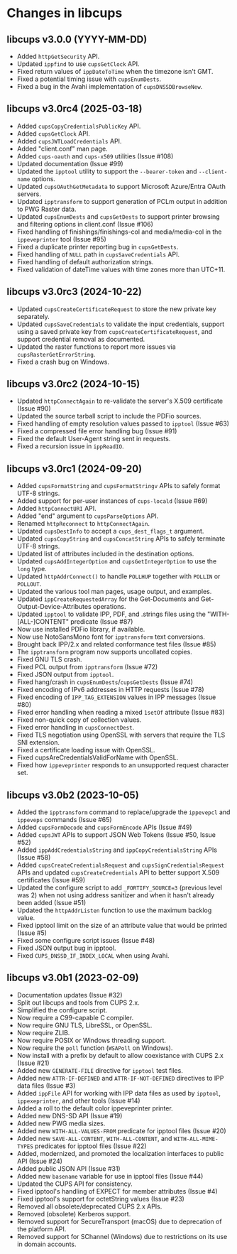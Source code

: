 Changes in libcups
==================

libcups v3.0.0 (YYYY-MM-DD)
---------------------------

- Added `httpGetSecurity` API.
- Updated `ippfind` to use `cupsGetClock` API.
- Fixed return values of `ippDateToTime` when the timezone isn't GMT.
- Fixed a potential timing issue with `cupsEnumDests`.
- Fixed a bug in the Avahi implementation of `cupsDNSSDBrowseNew`.


libcups v3.0rc4 (2025-03-18)
----------------------------

- Added `cupsCopyCredentialsPublicKey` API.
- Added `cupsGetClock` API.
- Added `cupsJWTLoadCredentials` API.
- Added "client.conf" man page.
- Added `cups-oauth` and `cups-x509` utilities (Issue #108)
- Updated documentation (Issue #99)
- Updated the `ipptool` utility to support the `--bearer-token` and
  `--client-name` options.
- Updated `cupsOAuthGetMetadata` to support Microsoft Azure/Entra OAuth
  servers.
- Updated `ipptransform` to support generation of PCLm output in addition to PWG
  Raster data.
- Updated `cupsEnumDests` and `cupsGetDests` to support printer browsing and
  filtering options in client.conf (Issue #106)
- Fixed handling of finishings/finishings-col and media/media-col in the
  `ippeveprinter` tool (Issue #95)
- Fixed a duplicate printer reporting bug in `cupsGetDests`.
- Fixed handling of `NULL` path in `cupsSaveCredentials` API.
- Fixed handling of default authorization strings.
- Fixed validation of dateTime values with time zones more than UTC+11.


libcups v3.0rc3 (2024-10-22)
----------------------------

- Updated `cupsCreateCertificateRequest` to store the new private key
  separately.
- Updated `cupsSaveCredentials` to validate the input credentials, support
  using a saved private key from `cupsCreateCertificateRequest`, and support
  credential removal as documented.
- Updated the raster functions to report more issues via
  `cupsRasterGetErrorString`.
- Fixed a crash bug on Windows.


libcups v3.0rc2 (2024-10-15)
----------------------------

- Updated `httpConnectAgain` to re-validate the server's X.509 certificate
  (Issue #90)
- Updated the source tarball script to include the PDFio sources.
- Fixed handling of empty resolution values passed to `ipptool` (Issue #63)
- Fixed a compressed file error handling bug (Issue #91)
- Fixed the default User-Agent string sent in requests.
- Fixed a recursion issue in `ippReadIO`.


libcups v3.0rc1 (2024-09-20)
----------------------------

- Added `cupsFormatString` and `cupsFormatStringv` APIs to safely format UTF-8
  strings.
- Added support for per-user instances of `cups-locald` (Issue #69)
- Added `httpConnectURI` API.
- Added "end" argument to `cupsParseOptions` API.
- Renamed `httpReconnect` to `httpConnectAgain`.
- Updated `cupsDestInfo` to accept a `cups_dest_flags_t` argument.
- Updated `cupsCopyString` and `cupsConcatString` APIs to safely terminate UTF-8
  strings.
- Updated list of attributes included in the destination options.
- Updated `cupsAddIntegerOption` and `cupsGetIntegerOption` to use the `long`
  type.
- Updated `httpAddrConnect()` to handle `POLLHUP` together with `POLLIN` or
  `POLLOUT`.
- Updated the various tool man pages, usage output, and examples.
- Updated `ippCreateRequestedArray` for the Get-Documents and
  Get-Output-Device-Attributes operations.
- Updated `ipptool` to validate IPP, PDF, and .strings files using the
  "WITH-[ALL-]CONTENT" predicate (Issue #87)
- Now use installed PDFio library, if available.
- Now use NotoSansMono font for `ipptransform` text conversions.
- Brought back IPP/2.x and related conformance test files (Issue #85)
- The `ipptransform` program now supports uncollated copies.
- Fixed GNU TLS crash.
- Fixed PCL output from `ipptransform` (Issue #72)
- Fixed JSON output from `ipptool`.
- Fixed hang/crash in `cupsEnumDests`/`cupsGetDests` (Issue #74)
- Fixed encoding of IPv6 addresses in HTTP requests (Issue #78)
- Fixed encoding of `IPP_TAG_EXTENSION` values in IPP messages (Issue #80)
- Fixed error handling when reading a mixed `1setOf` attribute (Issue #83)
- Fixed non-quick copy of collection values.
- Fixed error handling in `cupsConnectDest`.
- Fixed TLS negotiation using OpenSSL with servers that require the TLS SNI
  extension.
- Fixed a certificate loading issue with OpenSSL.
- Fixed cupsAreCredentialsValidForName with OpenSSL.
- Fixed how `ippeveprinter` responds to an unsupported request character set.


libcups v3.0b2 (2023-10-05)
---------------------------

- Added the `ipptransform` command to replace/upgrade the `ippevepcl` and
  `ippeveps` commands (Issue #65)
- Added `cupsFormDecode` and `cupsFormEncode` APIs (Issue #49)
- Added `cupsJWT` APIs to support JSON Web Tokens (Issue #50, Issue #52)
- Added `ippAddCredentialsString` and `ippCopyCredentialsString` APIs
  (Issue #58)
- Added `cupsCreateCredentialsRequest` and `cupsSignCredentialsRequest` APIs and
  updated `cupsCreateCredentials` API to better support X.509 certificates
  (Issue #59)
- Updated the configure script to add `_FORTIFY_SOURCE=3` (previous level was 2)
  when not using address sanitizer and when it hasn't already been added
  (Issue #51)
- Updated the `httpAddrListen` function to use the maximum backlog value.
- Fixed ipptool limit on the size of an attribute value that would be printed
  (Issue #5)
- Fixed some configure script issues (Issue #48)
- Fixed JSON output bug in ipptool.
- Fixed `CUPS_DNSSD_IF_INDEX_LOCAL` when using Avahi.


libcups v3.0b1 (2023-02-09)
---------------------------

- Documentation updates (Issue #32)
- Split out libcups and tools from CUPS 2.x.
- Simplified the configure script.
- Now require a C99-capable C compiler.
- Now require GNU TLS, LibreSSL, or OpenSSL.
- Now require ZLIB.
- Now require POSIX or Windows threading support.
- Now require the `poll` function (`WSAPoll` on Windows).
- Now install with a prefix by default to allow coexistance with CUPS 2.x
  (Issue #21)
- Added new `GENERATE-FILE` directive for `ipptool` test files.
- Added new `ATTR-IF-DEFINED` and `ATTR-IF-NOT-DEFINED` directives to IPP data
  files (Issue #3)
- Added `ippFile` API for working with IPP data files as used by `ipptool`,
  `ippexeprinter`, and other tools (Issue #14)
- Added a roll to the default color ippeveprinter printer.
- Added new DNS-SD API (Issue #19)
- Added new PWG media sizes.
- Added new `WITH-ALL-VALUES-FROM` predicate for ipptool files (Issue #20)
- Added new `SAVE-ALL-CONTENT`, `WITH-ALL-CONTENT`, and `WITH-ALL-MIME-TYPES`
  predicates for ipptool files (Issue #22)
- Added, modernized, and promoted the localization interfaces to public API
  (Issue #24)
- Added public JSON API (Issue #31)
- Added new `basename` variable for use in ipptool files (Issue #44)
- Updated the CUPS API for consistency.
- Fixed ipptool's handling of EXPECT for member attributes (Issue #4)
- Fixed ipptool's support for octetString values (Issue #23)
- Removed all obsolete/deprecated CUPS 2.x APIs.
- Removed (obsolete) Kerberos support.
- Removed support for SecureTransport (macOS) due to deprecation of the platform
  API.
- Removed support for SChannel (Windows) due to restrictions on its use in
  domain accounts.
